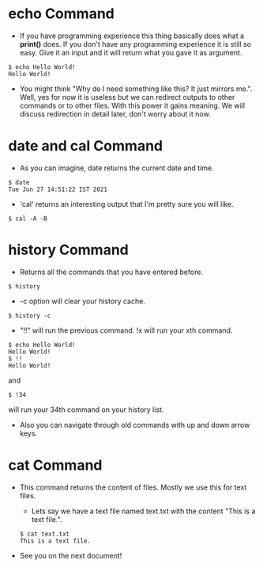 
# echo Command
* If you have programming experience this thing basically does what a **print()** does. If you don't have any programming experience it is still so easy. Give it an input and it will return what you gave it as argument.

```
$ echo Hello World!
Hello World!
```

* You might think "Why do I need something like this? It just mirrors me.". Well, yes for now it is useless but we can redirect outputs to other commands or to other files. With this power it gains meaning. We will discuss redirection in detail later, don't worry about it now.

# date and cal Command
  * As you can imagine, date returns the current date and time. 
  ```
  $ date
  Tue Jun 27 14:51:22 IST 2021
  ```

  * 'cal' returns an interesting output that I'm pretty sure you will like.
  ```
  $ cal -A -B

  ```

# history Command
* Returns all the commands that you have entered before.
```
$ history
```
  * -c option will clear your history cache.
  ```
  $ history -c
  ```
  * "!!" will run the previous command. !x will run your xth command.
  ```
  $ echo Hello World!
  Hello World!
  $ !!
  Hello World!
  ```
  and
  ```
  $ !34
  ```
  will run your 34th command on your history list.

  * Also you can navigate through old commands with up and down arrow keys.

# cat Command
* This command returns the content of files. Mostly we use this for text files.
  * Lets say we have a text file named text.txt with the content "This is a text file.".
  ```
  $ cat text.txt
  This is a text file.
  ```

* See you on the next document!